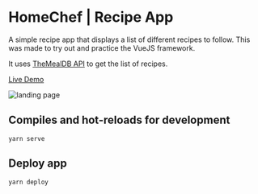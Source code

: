 # HomeChef | Recipe App

A simple recipe app that displays a list of different recipes to follow. This was made to try out and practice the VueJS framework.

It uses [TheMealDB API](https://www.themealdb.com/) to get the list of recipes.

[Live Demo](https://rjharvest.github.io/recipe-app/)

![landing page](/landing-page.png)

## Compiles and hot-reloads for development
```
yarn serve
```

## Deploy app
```
yarn deploy
```
